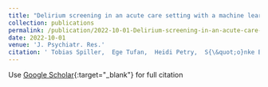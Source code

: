 ```yaml
---
title: "Delirium screening in an acute care setting with a machine learning classifier based on routinely collected nursing data: A model development study"
collection: publications
permalink: /publication/2022-10-01-Delirium-screening-in-an-acute-care-setting-with-a-machine-learning-classifier-based-on-routinely-collected-nursing-data-A-model-development-study
date: 2022-10-01
venue: 'J. Psychiatr. Res.'
citation: ' Tobias Spiller,  Ege Tufan,  Heidi Petry,  S{\&quot;o}nke B{\&quot;o}ttger,  Simon Fuchs,  Or Duek,  Ziv Ben-Zion,  Nachshon Korem,  Ilan Harpaz-Rotem,  Roland K{\&quot;a}nel,  Jutta Ernst, &quot;Delirium screening in an acute care setting with a machine learning classifier based on routinely collected nursing data: A model development study.&quot; J. Psychiatr. Res., 2022.'
---
```

Use [Google Scholar](https://scholar.google.com/scholar?q=Delirium+screening+in+an+acute+care+setting+with+a+machine+learning+classifier+based+on+routinely+collected+nursing+data:+A+model+development+study){:target="_blank"} for full citation